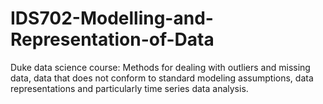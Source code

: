 # IDS702-Modelling-and-Representation-of-Data
Duke data science course: Methods for dealing with outliers and missing data, data that does not conform to standard modeling assumptions, data representations and particularly time series data analysis.
